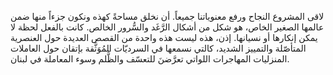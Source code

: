 لاقى المشروع النجاح ورفع معنوياتنا جميعاً. أن نخلق مساحةً كهذه ونكون جزءاً منها ضمن عالمها الصغير الخاص، هو شكل من أشكال الرَّغَد والسُّرور الخالص. كانت بالفعل لحظة لا يمكن إنكارها أو نسيانها. إذن، هذه ليست هذه واحدة من القصص العديدة حول العنصرية المتأصّلة والتمييز الشديد، كالتي نسمعها في السرديّات المُوَثَّقة بإتقان حول العاملات المنزليات المهاجرات اللواتي تعرَّضنَ للتعسّف والظُّلم وسوء المعاملة في لبنان.
